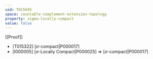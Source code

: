 ```yaml
---
uid: T015645
space: countable-complement-extension-topology
property: sigma-locally-compact
value: false
---
```

[[Proof]]

* [T015322] [$\sigma$-compact|P000017]
* [I000005] [$\sigma$-Locally Compact|P000025] => [$\sigma$-compact|P000017]


